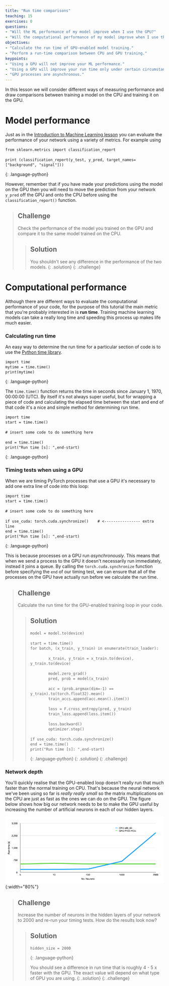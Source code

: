 ```yaml
---
title: "Run time comparisons"
teaching: 15
exercises: 0
questions:
- "Will the ML performance of my model improve when I use the GPU?"
- "Will the computational performance of my model improve when I use the GPU?"
objectives:
- "Calculate the run time of GPU-enabled model training."
- "Perform a run-time comparison between CPU and GPU training."
keypoints:
- "Using a GPU will not improve your ML performance."
- "Using a GPU will improve your run time only under certain circumstances."
- "GPU processes are asynchronous."
---
```


In this lesson we will consider different ways of measuring performance and draw comparisons between training a model on the CPU and training it on the GPU. 

# Model performance

Just as in the [Introduction to Machine Learning lesson](https://hsf-training.github.io/hsf-training-ml-webpage/11-Model_Comparison/index.html) you can evaluate the performance of your network using a variety of metrics. For example using

~~~
from sklearn.metrics import classification_report

print (classification_report(y_test, y_pred, target_names=["background", "signal"]))
~~~
{: .language-python}

However, remember that if you have made your predictions using the model on the GPU then you will need to move the prediction from your network `y_pred` off the GPU and onto the CPU before using the `classification_report()` function.

> ## Challenge
> Check the performance of the model you trained on the GPU and compare it to the same model trained on the CPU.
> 
> > ## Solution
> > You shouldn't see any difference in the performance of the two models. 
> {: .solution}
{: .challenge}

# Computational performance

Although there are different ways to evaluate the computational performance of your code, for the purpose of this tutorial the main metric that you're probably interested in is **run time**. Training machine learning models can take a really long time and speeding this process up makes life much easier.

### Calculating run time

An easy way to determine the run time for a particular section of code is to use the [Python time library](https://docs.python.org/3/library/time.html#time.time). 

~~~
import time
mytime = time.time()
print(mytime)
~~~
{: .language-python}

The `time.time()` function returns the time in seconds since January 1, 1970, 00:00:00 (UTC). By itself it's not always super useful, but for wrapping a piece of code and calculating the elapsed time between the start and end of that code it's a nice and simple method for determining run time.

~~~
import time
start = time.time()

# insert some code to do something here

end = time.time()
print("Run time [s]: ",end-start)
~~~
{: .language-python}


### Timing tests when using a GPU

When we are timing PyTorch processes that use a GPU it's necessary to add one extra line of code into this loop:

~~~
import time
start = time.time()

# insert some code to do something here

if use_cuda: torch.cuda.synchronize()    # <---------------- extra line
end = time.time()
print("Run time [s]: ",end-start)
~~~
{: .language-python}

This is because processes on a GPU run *asynchronously*. This means that when we send a process to the GPU it doesn't necessarily run immediately, instead it joins a queue. By calling the `torch.cuda.synchronize` function before specifying the `end` of our timing test, we can ensure that all of the processes on the GPU have actually run before we calculate the run time. 


> ## Challenge
> Calculate the run time for the GPU-enabled training loop in your code.
> 
> > ## Solution
> > 
> > ~~~
> > model = model.to(device)
> >
> > start = time.time()
> > for batch, (x_train, y_train) in enumerate(train_loader):
> >         
> >         x_train, y_train = x_train.to(device), y_train.to(device)
> >         
> >         model.zero_grad()
> >         pred, prob = model(x_train)
> >         
> >         acc = (prob.argmax(dim=-1) == y_train).to(torch.float32).mean()
> >         train_accs.append(acc.mean().item())
> >         
> >         loss = F.cross_entropy(pred, y_train)
> >         train_loss.append(loss.item())
> >        
> >         loss.backward()
> >         optimizer.step()
> >
> > if use_cuda: torch.cuda.synchronize()    
> > end = time.time()
> > print("Run time [s]: ",end-start)
> > ~~~
> > {: .language-python}
> {: .solution}
{: .challenge}

### Network depth

You'll quickly realise that the GPU-enabled loop doesn't really run that much faster than the normal training on CPU. That's because the neural network we've been using so far is *really really small* so the matrix multiplications on the CPU are just as fast as the ones we can do on the GPU. The figure below shows how big our network needs to be to make the GPU useful by increasing the number of artificial neurons in each of our hidden layers. 

![GPU vs CPU](../plots/runtime_p100.png){:width="80%"}


> ## Challenge
> Increase the number of neurons in the hidden layers of your network to 2000 and re-run your timing tests. How do the results look now?
> 
> > ## Solution
> > 
> > ~~~
> > hidden_size = 2000
> > ~~~
> > {: .language-python}
> >
> > You should see a difference in run time that is roughly 4 - 5 x faster with the GPU. The exact value will depend on what type of GPU you are using.
> {: .solution}
{: .challenge}


